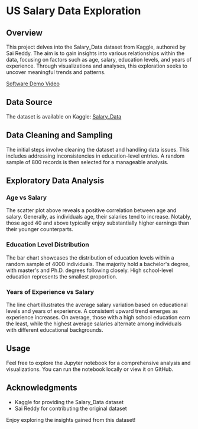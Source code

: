 # US Salary Data Exploration

## Overview

This project delves into the Salary_Data dataset from Kaggle, authored by Sai Reddy. The aim is to gain insights into various relationships within the data, focusing on factors such as age, salary, education levels, and years of experience. Through visualizations and analyses, this exploration seeks to uncover meaningful trends and patterns.

[Software Demo Video](http://youtube.link.goes.here)

## Data Source

The dataset is available on Kaggle: [Salary_Data](https://www.kaggle.com/datasets/mohithsairamreddy/salary-data?resource=download)

## Data Cleaning and Sampling

The initial steps involve cleaning the dataset and handling data issues. This includes addressing inconsistencies in education-level entries. A random sample of 800 records is then selected for a manageable analysis.

## Exploratory Data Analysis

### Age vs Salary

The scatter plot above reveals a positive correlation between age and salary. Generally, as individuals age, their salaries tend to increase. Notably, those aged 40 and above typically enjoy substantially higher earnings than their younger counterparts.

### Education Level Distribution

The bar chart showcases the distribution of education levels within a random sample of 4000 individuals. The majority hold a bachelor's degree, with master's and Ph.D. degrees following closely. High school-level education represents the smallest proportion.

### Years of Experience vs Salary

The line chart illustrates the average salary variation based on educational levels and years of experience. A consistent upward trend emerges as experience increases. On average, those with a high school education earn the least, while the highest average salaries alternate among individuals with different educational backgrounds.

## Usage

Feel free to explore the Jupyter notebook for a comprehensive analysis and visualizations. You can run the notebook locally or view it on GitHub.

## Acknowledgments

- Kaggle for providing the Salary_Data dataset
- Sai Reddy for contributing the original dataset

Enjoy exploring the insights gained from this dataset!

